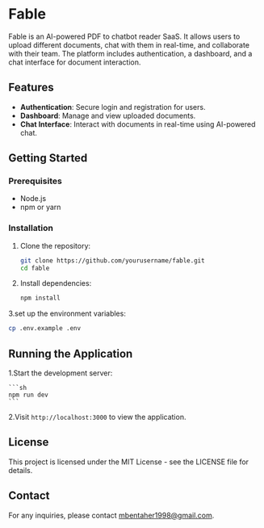 # Fable

Fable is an AI-powered PDF to chatbot reader SaaS. It allows users to upload different documents, chat with them in real-time, and collaborate with their team. The platform includes authentication, a dashboard, and a chat interface for document interaction.

## Features

- **Authentication**: Secure login and registration for users.
- **Dashboard**: Manage and view uploaded documents.
- **Chat Interface**: Interact with documents in real-time using AI-powered chat.

## Getting Started

### Prerequisites

- Node.js
- npm or yarn

### Installation

1. Clone the repository:

   ```sh
   git clone https://github.com/yourusername/fable.git
   cd fable

2. Install dependencies:

   ```sh
   npm install
   ```

3.set up the environment variables:

   ```sh
   cp .env.example .env
   ```

## Running the Application

1.Start the development server:

    ```sh
    npm run dev
    ```
2.Visit `http://localhost:3000` to view the application.


## License
This project is licensed under the MIT License - see the LICENSE file for details.

## Contact
For any inquiries, please contact mbentaher1998@gmail.com.

